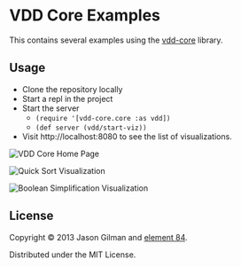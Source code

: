 # VDD Core Examples

This contains several examples using the [vdd-core](https://github.com/Element84/vdd-core) library.

## Usage

  - Clone the repository locally
  - Start a repl in the project
  - Start the server 
    * `(require '[vdd-core.core :as vdd])`
    * `(def server (vdd/start-viz))`
  - Visit http://localhost:8080 to see the list of visualizations.

![VDD Core Home Page](http://element84.github.io/vdd-core/images/project_home.jpg)

![Quick Sort Visualization](http://element84.github.io/vdd-core/images/quicksort-1.jpg)

![Boolean Simplification Visualization](http://element84.github.io/vdd-core/images/bool_simplifiers.jpg)


## License

Copyright © 2013 Jason Gilman and [element 84](http://www.element84.com).

Distributed under the MIT License.